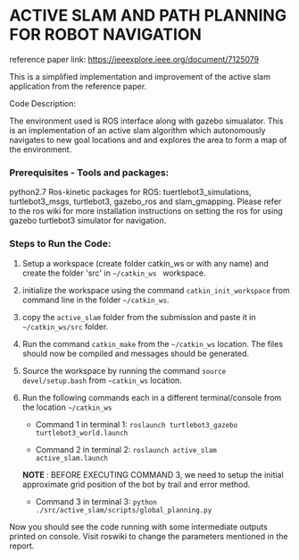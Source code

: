# ACTIVE SLAM AND PATH PLANNING FOR ROBOT NAVIGATION
reference paper link: https://ieeexplore.ieee.org/document/7125079

This is a simplified implementation and improvement of the active slam application from the reference paper.

Code Description:

The environment used is ROS interface along with gazebo simualator. This is an implementation of an active slam algorithm which autonomously navigates to new goal locations and and explores the area to form a map of the environment.

### Prerequisites - Tools and packages:
python2.7
Ros-kinetic
packages for ROS: tuertlebot3_simulations, turtlebot3_msgs, turtlebot3, gazebo_ros and slam_gmapping. Please refer to the ros wiki for more installation instructions on setting the ros for using gazebo turtlebot3 simulator for navigation.

### Steps to Run the Code:
1. Setup a workspace (create folder catkin_ws or with any name) and create the folder 'src' in ```~/catkin_ws ``` workspace.
2. initialize the workspace using the command ```catkin_init_workspace``` from command line in the folder ```~/catkin_ws```.
3. copy the ```active_slam``` folder from the submission and paste it in ```~/catkin_ws/src``` folder.
4. Run the command ```catkin_make``` from the ```~/catkin_ws``` location. The files should now be compiled and messages should be generated.
5. Source the workspace by running the command ```source devel/setup.bash``` from ```~catkin_ws``` location.
6. Run the following commands each in a different terminal/console from the location ```~/catkin_ws```
	
	* Command 1 in terminal 1:
		```roslaunch turtlebot3_gazebo turtlebot3_world.launch```

	* Command 2 in terminal 2:
		```roslaunch active_slam active_slam.launch```
	
	**NOTE** : BEFORE EXECUTING COMMAND 3, we need to setup the initial approximate grid position of the bot by trail and error method.
	
	* Command 3 in terminal 3:
		```python ./src/active_slam/scripts/global_planning.py```

Now you should see the code running with some intermediate outputs printed on console. Visit roswiki to change the parameters mentioned in the report.


